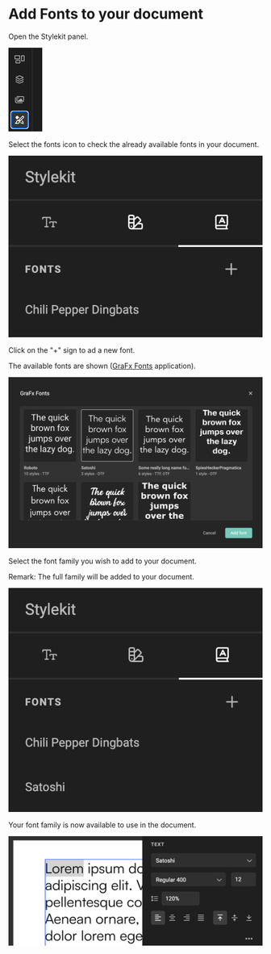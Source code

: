 # Add Fonts to your document

Open the Stylekit panel.

![Button](fonts-1.png)

Select the fonts icon to check the already available fonts in your document.

![Image](fonts-2.png)

Click on the "+" sign to ad a new font.

The available fonts are shown ([GraFx Fonts](/GraFx-Fonts/) application).

![Image](fonts-3.png)

Select the font family you wish to add to your document.

Remark: The full family will be added to your document.

![Image](fonts-4.png)

Your font family is now available to use in the document.

![Image](fonts-5.png)